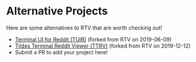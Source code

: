 # Alternative Projects

Here are some alternatives to RTV that are worth checking out!

- [Terminal UI for Reddit (TUIR)](https://gitlab.com/ajak/tuir) (forked from RTV on 2019-06-09)
- [Tildes Terminal Reddit Viewer (TTRV)](https://github.com/tildeclub/ttrv) (forked from RTV on 2019-12-12)
- Submit a PR to add your project here!
